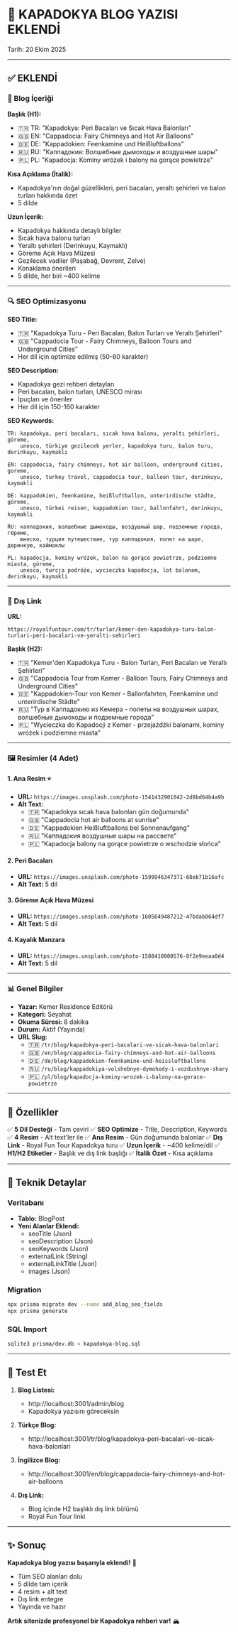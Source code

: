 # 🎈 KAPADOKYA BLOG YAZISI EKLENDİ

Tarih: 20 Ekim 2025

---

## ✅ EKLENDİ

### 📝 Blog İçeriği

**Başlık (H1):**
- 🇹🇷 TR: "Kapadokya: Peri Bacaları ve Sıcak Hava Balonları"
- 🇬🇧 EN: "Cappadocia: Fairy Chimneys and Hot Air Balloons"
- 🇩🇪 DE: "Kappadokien: Feenkamine und Heißluftballons"
- 🇷🇺 RU: "Каппадокия: Волшебные дымоходы и воздушные шары"
- 🇵🇱 PL: "Kapadocja: Kominy wróżek i balony na gorące powietrze"

**Kısa Açıklama (İtalik):**
- Kapadokya'nın doğal güzellikleri, peri bacaları, yeraltı şehirleri ve balon turları hakkında özet
- 5 dilde

**Uzun İçerik:**
- Kapadokya hakkında detaylı bilgiler
- Sıcak hava balonu turları
- Yeraltı şehirleri (Derinkuyu, Kaymaklı)
- Göreme Açık Hava Müzesi
- Gezilecek vadiler (Paşabağ, Devrent, Zelve)
- Konaklama önerileri
- 5 dilde, her biri ~400 kelime

---

### 🔍 SEO Optimizasyonu

**SEO Title:**
- 🇹🇷 "Kapadokya Turu - Peri Bacaları, Balon Turları ve Yeraltı Şehirleri"
- 🇬🇧 "Cappadocia Tour - Fairy Chimneys, Balloon Tours and Underground Cities"
- Her dil için optimize edilmiş (50-60 karakter)

**SEO Description:**
- Kapadokya gezi rehberi detayları
- Peri bacaları, balon turları, UNESCO mirası
- İpuçları ve öneriler
- Her dil için 150-160 karakter

**SEO Keywords:**
```
TR: kapadokya, peri bacaları, sıcak hava balonu, yeraltı şehirleri, göreme, 
    unesco, türkiye gezilecek yerler, kapadokya turu, balon turu, derinkuyu, kaymaklı

EN: cappadocia, fairy chimneys, hot air balloon, underground cities, goreme, 
    unesco, turkey travel, cappadocia tour, balloon tour, derinkuyu, kaymakli

DE: kappadokien, feenkamine, heißluftballon, unterirdische städte, göreme, 
    unesco, türkei reisen, kappadokien tour, ballonfahrt, derinkuyu, kaymakli

RU: каппадокия, волшебные дымоходы, воздушный шар, подземные города, гёреме, 
    юнеско, турция путешествие, тур каппадокия, полет на шаре, деринкую, каймаклы

PL: kapadocja, kominy wróżek, balon na gorące powietrze, podziemne miasta, göreme, 
    unesco, turcja podróże, wycieczka kapadocja, lot balonem, derinkuyu, kaymakli
```

---

### 🔗 Dış Link

**URL:**
```
https://royalfuntour.com/tr/turlar/kemer-den-kapadokya-turu-balon-turlari-peri-bacalari-ve-yeralti-sehirleri
```

**Başlık (H2):**
- 🇹🇷 "Kemer'den Kapadokya Turu - Balon Turları, Peri Bacaları ve Yeraltı Şehirleri"
- 🇬🇧 "Cappadocia Tour from Kemer - Balloon Tours, Fairy Chimneys and Underground Cities"
- 🇩🇪 "Kappadokien-Tour von Kemer - Ballonfahrten, Feenkamine und unterirdische Städte"
- 🇷🇺 "Тур в Каппадокию из Кемера - полеты на воздушных шарах, волшебные дымоходы и подземные города"
- 🇵🇱 "Wycieczka do Kapadocji z Kemer - przejażdżki balonami, kominy wróżek i podziemne miasta"

---

### 🖼️ Resimler (4 Adet)

#### 1. Ana Resim ⭐
- **URL:** `https://images.unsplash.com/photo-1541432901042-2d8bd64b4a9b`
- **Alt Text:**
  - 🇹🇷 "Kapadokya sıcak hava balonları gün doğumunda"
  - 🇬🇧 "Cappadocia hot air balloons at sunrise"
  - 🇩🇪 "Kappadokien Heißluftballons bei Sonnenaufgang"
  - 🇷🇺 "Каппадокия воздушные шары на рассвете"
  - 🇵🇱 "Kapadocja balony na gorące powietrze o wschodzie słońca"

#### 2. Peri Bacaları
- **URL:** `https://images.unsplash.com/photo-1599946347371-68eb71b16afc`
- **Alt Text:** 5 dil

#### 3. Göreme Açık Hava Müzesi
- **URL:** `https://images.unsplash.com/photo-1605649487212-47bdab064df7`
- **Alt Text:** 5 dil

#### 4. Kayalık Manzara
- **URL:** `https://images.unsplash.com/photo-1588410800576-8f2e9eeaa0d4`
- **Alt Text:** 5 dil

---

### 📊 Genel Bilgiler

- **Yazar:** Kemer Residence Editörü
- **Kategori:** Seyahat
- **Okuma Süresi:** 8 dakika
- **Durum:** Aktif (Yayında)
- **URL Slug:**
  - 🇹🇷 `/tr/blog/kapadokya-peri-bacalari-ve-sicak-hava-balonlari`
  - 🇬🇧 `/en/blog/cappadocia-fairy-chimneys-and-hot-air-balloons`
  - 🇩🇪 `/de/blog/kappadokien-feenkamine-und-heissluftballons`
  - 🇷🇺 `/ru/blog/kappadokiya-volshebnye-dymohody-i-vozdushnye-shary`
  - 🇵🇱 `/pl/blog/kapadocja-kominy-wrozek-i-balony-na-gorace-powietrze`

---

## 🎯 Özellikler

✅ **5 Dil Desteği** - Tam çeviri
✅ **SEO Optimize** - Title, Description, Keywords
✅ **4 Resim** - Alt text'ler ile
✅ **Ana Resim** - Gün doğumunda balonlar
✅ **Dış Link** - Royal Fun Tour Kapadokya turu
✅ **Uzun İçerik** - ~400 kelime/dil
✅ **H1/H2 Etiketler** - Başlık ve dış link başlığı
✅ **İtalik Özet** - Kısa açıklama

---

## 🔧 Teknik Detaylar

### Veritabanı
- **Tablo:** BlogPost
- **Yeni Alanlar Eklendi:**
  - seoTitle (Json)
  - seoDescription (Json)
  - seoKeywords (Json)
  - externalLink (String)
  - externalLinkTitle (Json)
  - images (Json)

### Migration
```bash
npx prisma migrate dev --name add_blog_seo_fields
npx prisma generate
```

### SQL Import
```bash
sqlite3 prisma/dev.db < kapadokya-blog.sql
```

---

## 🚀 Test Et

1. **Blog Listesi:**
   - http://localhost:3001/admin/blog
   - Kapadokya yazısını göreceksin

2. **Türkçe Blog:**
   - http://localhost:3001/tr/blog/kapadokya-peri-bacalari-ve-sicak-hava-balonlari

3. **İngilizce Blog:**
   - http://localhost:3001/en/blog/cappadocia-fairy-chimneys-and-hot-air-balloons

4. **Dış Link:**
   - Blog içinde H2 başlıklı dış link bölümü
   - Royal Fun Tour linki

---

## ✨ Sonuç

**Kapadokya blog yazısı başarıyla eklendi!** 🎈

- Tüm SEO alanları dolu
- 5 dilde tam içerik
- 4 resim + alt text
- Dış link entegre
- Yayında ve hazır

**Artık sitenizde profesyonel bir Kapadokya rehberi var!** 🏔️
